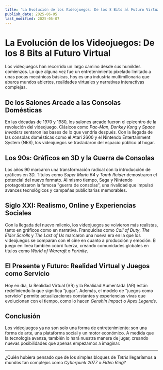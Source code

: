 ```yaml
---
title: 'La Evolución de los Videojuegos: De los 8 Bits al Futuro Virtual'
publish_date: 2025-06-05
last_modified: 2025-06-07
---
```

# La Evolución de los Videojuegos: De los 8 Bits al Futuro Virtual

Los videojuegos han recorrido un largo camino desde sus humildes comienzos. Lo que alguna vez fue un entretenimiento pixelado limitado a unas pocas mecánicas básicas, hoy es una industria multimillonaria que abarca mundos abiertos, realidades virtuales y narrativas interactivas complejas.

## De los Salones Arcade a las Consolas Domésticas

En las décadas de 1970 y 1980, los salones arcade fueron el epicentro de la revolución del videojuego. Clásicos como *Pac-Man*, *Donkey Kong* y *Space Invaders* sentaron las bases de lo que vendría después. Con la llegada de las consolas domésticas como el Atari 2600 y el Nintendo Entertainment System (NES), los videojuegos se trasladaron del espacio público al hogar.

## Los 90s: Gráficos en 3D y la Guerra de Consolas

Los años 90 marcaron una transformación radical con la introducción de gráficos en 3D. Títulos como *Super Mario 64* y *Tomb Raider* demostraron el potencial del nuevo formato. Al mismo tiempo, Sega y Nintendo protagonizaron la famosa "guerra de consolas", una rivalidad que impulsó avances tecnológicos y campañas publicitarias memorables.

## Siglo XXI: Realismo, Online y Experiencias Sociales

Con la llegada del nuevo milenio, los videojuegos se volvieron más realistas, tanto en gráficos como en narrativa. Franquicias como *Call of Duty*, *The Elder Scrolls* y *The Last of Us* marcaron una nueva era en la que los videojuegos se comparan con el cine en cuanto a producción y emoción. El juego en línea también cobró fuerza, creando comunidades globales en títulos como *World of Warcraft* o *Fortnite*.

## El Presente y Futuro: Realidad Virtual y Juegos como Servicio

Hoy en día, la Realidad Virtual (VR) y la Realidad Aumentada (AR) están redefiniendo lo que significa "jugar". Además, el modelo de "juegos como servicio" permite actualizaciones constantes y experiencias vivas que evolucionan con el tiempo, como lo hacen *Genshin Impact* o *Apex Legends*.

## Conclusión

Los videojuegos ya no son solo una forma de entretenimiento: son una forma de arte, una plataforma social y un motor económico. A medida que la tecnología avanza, también lo hará nuestra manera de jugar, creando nuevas posibilidades que apenas empezamos a imaginar.

---

¿Quién hubiera pensado que de los simples bloques de *Tetris* llegaríamos a mundos tan complejos como *Cyberpunk 2077* o *Elden Ring*?
